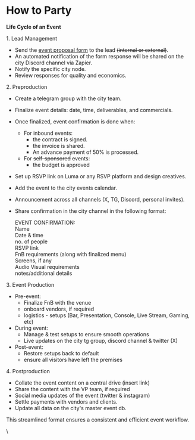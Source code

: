 # How to Party

**Life Cycle of an Event**&#x20;

1\. Lead Management

* Send the [event proposal form](https://tally.so/r/mOYj6k) to the lead ~~(internal or external)~~.
* An automated notification of the form response will be shared on the city Discord channel via Zapier.
* Notify the specific city node.
* &#x20;Review responses for quality and economics.

2\. Preproduction

* Create a telegram group with the city team.
* Finalize event details: date, time, deliverables, and commercials.
* Once finalized, event confirmation is done when:
  * For inbound events:
    * the contract is signed.
    * the invoice is shared.
    * An advance payment of 50% is processed.
  * For ~~self-sponsored~~ events:
    * the budget is approved
* Set up RSVP link on Luma or any RSVP platform and design creatives.
* Add the event to the city events calendar.
* Announcement across all channels (X, TG, Discord, personal invites).
*   Share confirmation in the city channel in the following format:

    EVENT CONFIRMATION: \
    Name\
    Date & time\
    no. of people\
    RSVP link\
    FnB requirements (along with finalized menu)\
    Screens, if any\
    Audio Visual requirements\
    notes/additional details

3\. Event Production

* Pre-event:&#x20;
  * Finalize FnB with the venue
  * onboard vendors, if required
  * logistics - setups (Bar, Presentation, Console, Live Stream, Gaming, etc)
* During event:&#x20;
  * Manage & test setups to ensure smooth operations
  * Live updates on the city tg group, discord channel & twitter (X)
* Post-event:&#x20;
  * Restore setups back to default
  * ensure all visitors have left the premises

4\. Postproduction

* Collate the event content on a central drive (insert link)
* Share the content with the VP team, if required
* Social media updates of the event (twitter & instagram)
* Settle payments with vendors and clients.
* Update all data on the city's master event db.

This streamlined format ensures a consistent and efficient event workflow.

\
